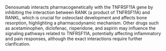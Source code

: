 Denosumab interacts pharmacogenetically with the TNFRSF11A gene by inhibiting the interaction between RANK (a product of TNFRSF11A) and RANKL, which is crucial for osteoclast development and affects bone resorption, highlighting a pharmacodynamic mechanism. Other drugs such as acetaminophen, diclofenac, risperidone, and aspirin may influence the signaling pathways related to TNFRSF11A, potentially affecting inflammatory and pain responses, although the exact interactions require further clarification.